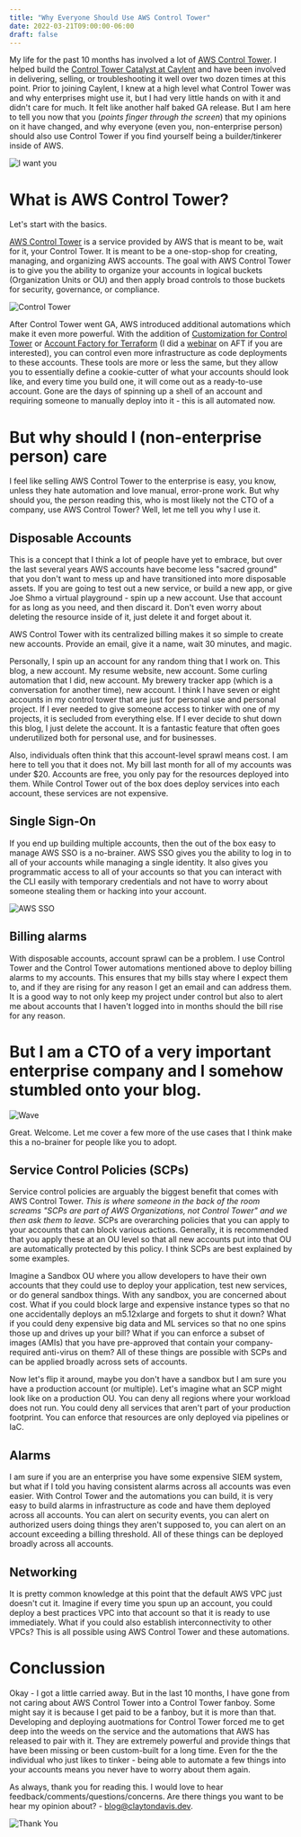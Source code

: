 ```yaml
---
title: "Why Everyone Should Use AWS Control Tower"
date: 2022-03-21T09:00:00-06:00
draft: false
---
```


My life for the past 10 months has involved a lot of [AWS Control Tower](https://aws.amazon.com/controltower/). I helped build the [Control Tower Catalyst at Caylent](https://aws.amazon.com/marketplace/pp/prodview-lvbpoeljjvqmo) and have been involved in delivering, selling, or troubleshooting it well over two dozen times at this point. Prior to joining Caylent, I knew at a high level what Control Tower was and why enterprises might use it, but I had very little hands on with it and didn't care for much. It felt like another half baked GA release. But I am here to tell you now that you (<em>points finger through the screen</em>) that my opinions on it have changed, and why everyone (even you, non-enterprise person) should also use Control Tower if you find yourself being a builder/tinkerer inside of AWS. 

![I want you](/images/post02-i-want-you.jpg)

# What is AWS Control Tower?

Let's start with the basics.

[AWS Control Tower](https://aws.amazon.com/controltower/) is a service provided by AWS that is meant to be, wait for it, your Control Tower. It is meant to be a one-stop-shop for creating, managing, and organizing AWS accounts. The goal with AWS Control Tower is to give you the ability to organize your accounts in logical buckets (Organization Units or OU) and then apply broad controls to those buckets for security, governance, or compliance.

![Control Tower](/images/post02-control-tower.png)

After Control Tower went GA, AWS introduced additional automations which make it even more powerful. With the addition of [Customization for Control Tower](https://aws.amazon.com/solutions/implementations/customizations-for-aws-control-tower/) or [Account Factory for Terraform](https://aws.amazon.com/blogs/aws/new-aws-control-tower-account-factory-for-terraform/) (I did a [webinar](https://www.youtube.com/watch?v=cRRDg2tlC6U) on AFT if you are interested), you can control even more infrastructure as code deployments to these accounts. These tools are more or less the same, but they allow you to essentially define a cookie-cutter of what your accounts should look like, and every time you build one, it will come out as a ready-to-use account. Gone are the days of spinning up a shell of an account and requiring someone to manually deploy into it - this is all automated now.


# But why should I (non-enterprise person) care

I feel like selling AWS Control Tower to the enterprise is easy, you know, unless they hate automation and love manual, error-prone work. But why should you, the person reading this, who is most likely not the CTO of a company, use AWS Control Tower? Well, let me tell you why I use it.

## Disposable Accounts

This is a concept that I think a lot of people have yet to embrace, but over the last several years AWS accounts have become less "sacred ground" that you don't want to mess up and have transitioned into more disposable assets. If you are going to test out a new service, or build a new app, or give Joe Shmo a virtual playground - spin up a new account. Use that account for as long as you need, and then discard it. Don't even worry about deleting the resource inside of it, just delete it and forget about it.

AWS Control Tower with its centralized billing makes it so simple to create new accounts. Provide an email, give it a name, wait 30 minutes, and magic.

Personally, I spin up an account for any random thing that I work on. This blog, a new account. My resume website, new account. Some curling automation that I did, new account. My brewery tracker app (which is a conversation for another time), new account. I think I have seven or eight accounts in my control tower that are just for personal use and personal project. If I ever needed to give someone access to tinker with one of my projects, it is secluded from everything else. If I ever decide to shut down this blog, I just delete the account. It is a fantastic feature that often goes underutilized both for personal use, and for businesses.

Also, individuals often think that this account-level sprawl means cost. I am here to tell you that it does not. My bill last month for all of my accounts was under $20. Accounts are free, you only pay for the resources deployed into them. While Control Tower out of the box does deploy services into each account, these services are not expensive.

## Single Sign-On

If you end up building multiple accounts, then the out of the box easy to manage AWS SSO is a no-brainer. AWS SSO gives you the ability to log in to all of your accounts while managing a single identity. It also gives you programmatic access to all of your accounts so that you can interact with the CLI easily with temporary credentials and not have to worry about someone stealing them or hacking into your account.

![AWS SSO](/images/post02-AWS-SSO.png)

## Billing alarms

With disposable accounts, account sprawl can be a problem. I use Control Tower and the Control Tower automations mentioned above to deploy billing alarms to my accounts. This ensures that my bills stay where I expect them to, and if they are rising for any reason I get an email and can address them. It is a good way to not only keep my project under control but also to alert me about accounts that I haven't logged into in months should the bill rise for any reason.


# But I am a CTO of a very important enterprise company and I somehow stumbled onto your blog.

![Wave](https://media.giphy.com/media/QLKSt3wQqlj7a/giphy.gif)

Great. Welcome. Let me cover a few more of the use cases that I think make this a no-brainer for people like you to adopt.


## Service Control Policies (SCPs)

Service control policies are arguably the biggest benefit that comes with AWS Control Tower. <em>This is where someone in the back of the room screams "SCPs are part of AWS Organizations, not Control Tower" and we then ask them to leave.</em> SCPs are overarching policies that you can apply to your accounts that can block various actions. Generally, it is recommended that you apply these at an OU level so that all new accounts put into that OU are automatically protected by this policy. I think SCPs are best explained by some examples.

Imagine a Sandbox OU where you allow developers to have their own accounts that they could use to deploy your application, test new services, or do general sandbox things. With any sandbox, you are concerned about cost. What if you could block large and expensive instance types so that no one accidentally deploys an m5.12xlarge and forgets to shut it down? What if you could deny expensive big data and ML services so that no one spins those up and drives up your bill? What if you can enforce a subset of images (AMIs) that you have pre-approved that contain your company-required anti-virus on them? All of these things are possible with SCPs and can be applied broadly across sets of accounts.

Now let's flip it around, maybe you don't have a sandbox but I am sure you have a production account (or multiple). Let's imagine what an SCP might look like on a production OU. You can deny all regions where your workload does not run. You could deny all services that aren't part of your production footprint. You can enforce that resources are only deployed via pipelines or IaC.

## Alarms

I am sure if you are an enterprise you have some expensive SIEM system, but what if I told you having consistent alarms across all accounts was even easier. With Control Tower and the automations you can build, it is very easy to build alarms in infrastructure as code and have them deployed across all accounts. You can alert on security events, you can alert on authorized users doing things they aren't supposed to, you can alert on an account exceeding a billing threshold. All of these things can be deployed broadly across all accounts.

## Networking

It is pretty common knowledge at this point that the default AWS VPC just doesn't cut it. Imagine if every time you spun up an account, you could deploy a best practices VPC into that account so that it is ready to use immediately. What if you could also establish interconnectivity to other VPCs? This is all possible using AWS Control Tower and these automations.

# Conclussion

Okay - I got a little carried away. But in the last 10 months, I have gone from not caring about AWS Control Tower into a Control Tower fanboy. Some might say it is because I get paid to be a fanboy, but it is more than that. Developing and deploying auotmations for Control Tower forced me to get deep into the weeds on the service and the automations that AWS has released to pair with it. They are extremely powerful and provide things that have been missing or been custom-built for a long time. Even for the the individual who just likes to tinker - being able to automate a few things into your accounts means you never have to worry about them again.

As always, thank you for reading this. I would love to hear feedback/comments/questions/concerns. Are there things you want to be hear my opinion about? - blog@claytondavis.dev.

![Thank You](https://media.giphy.com/media/ZfK4cXKJTTay1Ava29/giphy.gif)



